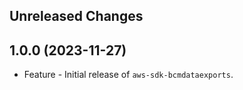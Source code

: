 Unreleased Changes
------------------

1.0.0 (2023-11-27)
------------------

* Feature - Initial release of `aws-sdk-bcmdataexports`.

